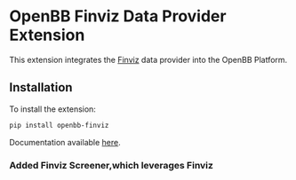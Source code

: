 # OpenBB Finviz Data Provider Extension

This extension integrates the [Finviz](https://finviz.com/) data provider into the OpenBB Platform.

## Installation

To install the extension:

```bash
pip install openbb-finviz
```

Documentation available [here](https://docs.openbb.co/platform/developer_guide/contributing).

### Added Finviz Screener,which leverages Finviz 
